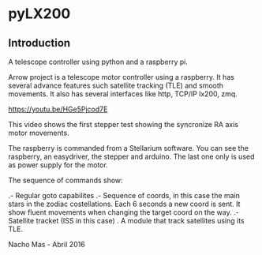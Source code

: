 __pyLX200__
========

Introduction
------------

A telescope controller using python and a raspberry pi.

Arrow project is a telescope motor controller using a  raspberry. It has several advance features such satellite tracking (TLE) and smooth movements. It also has several interfaces like http, TCP/IP lx200, zmq.

https://youtu.be/HGe5Pjcod7E

This video shows the first stepper test showing the  syncronize RA axis motor movements.

The raspberry is  commanded from a Stellarium software. You can see the raspberry, an easydriver, the stepper and arduino. The last one only is used as power supply for the motor.

The sequence of commands show:

.- Regular goto capabilites
.- Sequence of coords, in this case the main stars in the zodiac costellations. Each 6 seconds a new coord is sent. It show fluent movements when changing the target coord on the way.
.- Satellite tracket (ISS in this case) . A module that track satellites using its TLE.

Nacho Mas - Abril 2016


